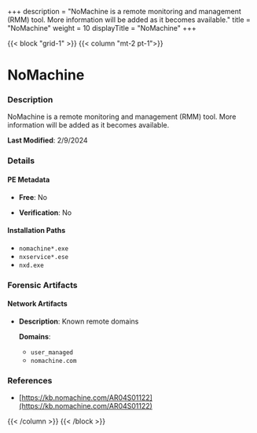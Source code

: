 +++
description = "NoMachine is a remote monitoring and management (RMM) tool. More information will be added as it becomes available."
title = "NoMachine"
weight = 10
displayTitle = "NoMachine"
+++


{{< block "grid-1" >}}
{{< column "mt-2 pt-1">}}

# NoMachine


### Description

NoMachine is a remote monitoring and management (RMM) tool. More information will be added as it becomes available.



**Last Modified**: 2/9/2024

### Details


#### PE Metadata


- **Free**: No

- **Verification**: No




#### Installation Paths
- `nomachine*.exe`
- `nxservice*.ese`
- `nxd.exe`

### Forensic Artifacts




#### Network Artifacts

- **Description**: Known remote domains

  **Domains**:
    - `user_managed`
    - `nomachine.com`





### References
- [https://kb.nomachine.com/AR04S01122](https://kb.nomachine.com/AR04S01122)



{{< /column >}}
{{< /block >}}
